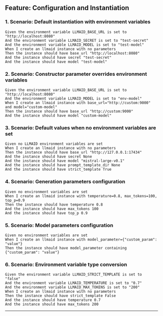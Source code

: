 
## Feature: Configuration and Instantiation

### 1. Scenario: Default instantiation with environment variables
    Given the environment variable LLMAID_BASE_URL is set to "http://localhost:8080"
    And the environment variable LLMAID_SECRET is set to "test-secret"
    And the environment variable LLMAID_MODEL is set to "test-model"
    When I create an llmaid instance with no parameters
    Then the instance should have base_url "http://localhost:8080"
    And the instance should have secret "test-secret"
    And the instance should have model "test-model"

### 2. Scenario: Constructor parameter overrides environment variables
    Given the environment variable LLMAID_BASE_URL is set to "http://localhost:8080"
    And the environment variable LLMAID_MODEL is set to "env-model"
    When I create an llmaid instance with base_url="http://custom:9000" and model="custom-model"
    Then the instance should have base_url "http://custom:9000"
    And the instance should have model "custom-model"

### 3. Scenario: Default values when no environment variables are set
    Given no LLMAID environment variables are set
    When I create an llmaid instance with no parameters
    Then the instance should have base_url "http://127.0.0.1:17434"
    And the instance should have secret None
    And the instance should have model "mistral-large-v0.1"
    And the instance should have prompt_template_dir None
    And the instance should have strict_template True

### 4. Scenario: Generation parameters configuration
    Given no environment variables are set
    When I create an llmaid instance with temperature=0.8, max_tokens=100, top_p=0.9
    Then the instance should have temperature 0.8
    And the instance should have max_tokens 100
    And the instance should have top_p 0.9

### 5. Scenario: Model parameters configuration
    Given no environment variables are set
    When I create an llmaid instance with model_parameter={"custom_param": "value"}
    Then the instance should have model_parameter containing {"custom_param": "value"}

### 6. Scenario: Environment variable type conversion
    Given the environment variable LLMAID_STRICT_TEMPLATE is set to "false"
    And the environment variable LLMAID_TEMPERATURE is set to "0.7"
    And the environment variable LLMAID_MAX_TOKENS is set to "200"
    When I create an llmaid instance with no parameters
    Then the instance should have strict_template False
    And the instance should have temperature 0.7
    And the instance should have max_tokens 200

---
